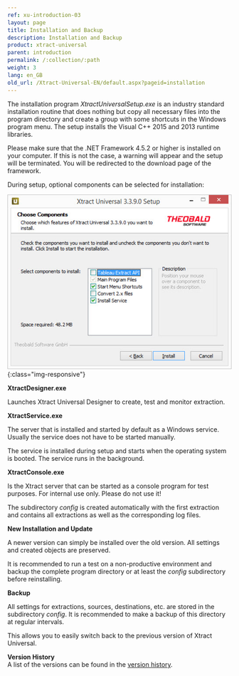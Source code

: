```yaml
---
ref: xu-introduction-03
layout: page
title: Installation and Backup
description: Installation and Backup
product: xtract-universal
parent: introduction
permalink: /:collection/:path
weight: 3
lang: en_GB
old_url: /Xtract-Universal-EN/default.aspx?pageid=installation
---
```


The installation program *XtractUniversalSetup.exe* is an industry standard installation routine that does nothing but copy all necessary files into the program directory and create a group with some shortcuts in the Windows program menu.
The setup installs the Visual C++ 2015 and 2013 runtime libraries. 

Please make sure that the .NET Framework 4.5.2 or higher is installed on your computer. If this is not the case, a warning will appear and the setup will be terminated. 
You will be redirected to the download page of the framework.

During setup, optional components can be selected for installation:

![XU-Setup](/img/content/XU-Setup.jpg){:class="img-responsive"}

**XtractDesigner.exe** 

Launches Xtract Universal Designer to create, test and monitor extraction.

**XtractService.exe**

The server that is installed and started by default as a Windows service. Usually the service does not have to be started manually. 

The service is installed during setup and starts when the operating system is booted. The service runs in the background.

**XtractConsole.exe**

Is the Xtract server that can be started as a console program for test purposes. For internal use only. Please do not use it!

The subdirectory *config* is created automatically with the first extraction and contains all extractions as well as the corresponding log files. 

**New Installation and Update**

A newer version can simply be installed over the old version. All settings and created objects are preserved. 

It is recommended to run a test on a non-productive environment and backup the complete program directory or at least the *config* subdirectory before reinstalling. 

**Backup**

All settings for extractions, sources, destinations, etc. are stored in the subdirectory *config*. It is recommended to make a backup of this directory at regular intervals. 

This allows you to easily switch back to the previous version of Xtract Universal.

**Version History**<br>
A list of the versions can be found in the [version history](https://kb.theobald-software.com/version-history/xtract-universal-version-history).
